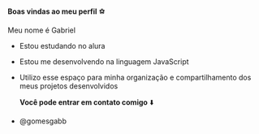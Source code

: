 **Boas vindas ao meu perfil** ⚽

Meu nome é Gabriel
- Estou estudando no alura
-  Estou me desenvolvendo na linguagem JavaScript
- Utilizo esse espaço para minha organização e compartilhamento dos meus projetos desenvolvidos

  **Você pode entrar em contato comigo** ⬇️
 - @gomesgabb
